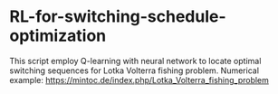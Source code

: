 # RL-for-switching-schedule-optimization
This script employ Q-learning with neural network to locate optimal switching sequences for Lotka Volterra fishing problem.
Numerical example: https://mintoc.de/index.php/Lotka_Volterra_fishing_problem
 
